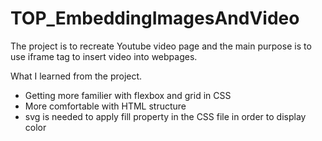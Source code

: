 # TOP_EmbeddingImagesAndVideo

The project is to recreate Youtube video page and the main purpose is to use iframe tag to insert video into webpages. 

What I learned from the project.
- Getting more familier with flexbox and grid in CSS
- More comfortable with HTML structure
- svg is needed to apply fill property in the CSS file in order to display color